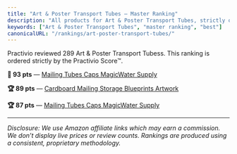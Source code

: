 ```yaml
---
title: "Art & Poster Transport Tubes — Master Ranking"
description: "All products for Art & Poster Transport Tubes, strictly ordered by the Practivio Score™."
keywords: ["Art & Poster Transport Tubes", "master ranking", "best"]
canonicalURL: "/rankings/art-poster-transport-tubes/"
---
```


Practivio reviewed 289 Art & Poster Transport Tubess. This ranking is ordered strictly by the Practivio Score™.

**💎 93 pts** — [Mailing Tubes Caps MagicWater Supply](/products/mailing-tubes-caps-magicwater-supply-B0752LF73T/)

**🏆 89 pts** — [Cardboard Mailing Storage Blueprints Artwork](/products/cardboard-mailing-storage-blueprints-artwork-B0095IGRIM/)

**🏆 87 pts** — [Mailing Tubes Caps MagicWater Supply](/products/mailing-tubes-caps-magicwater-supply-B0752GSTXG/)

---
_Disclosure: We use Amazon affiliate links which may earn a commission. We don’t display live prices or review counts. Rankings are produced using a consistent, proprietary methodology._
